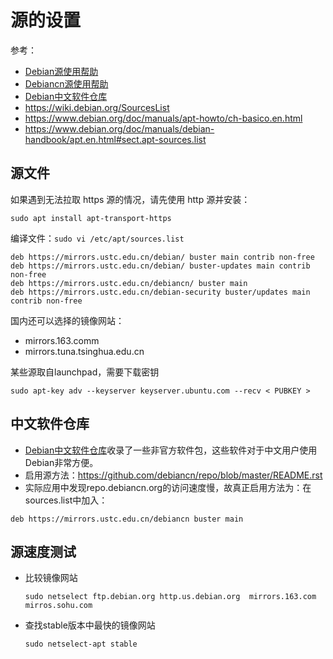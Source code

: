 # 源的设置

参考：

- [Debian源使用帮助](https://mirrors.ustc.edu.cn/help/debian.html)
- [Debiancn源使用帮助](https://mirrors.ustc.edu.cn/help/debiancn.html)
- [Debian中文软件仓库](https://repo.debiancn.org/)
- <https://wiki.debian.org/SourcesList>
- <https://www.debian.org/doc/manuals/apt-howto/ch-basico.en.html>
- <https://www.debian.org/doc/manuals/debian-handbook/apt.en.html#sect.apt-sources.list>

## 源文件
如果遇到无法拉取 https 源的情况，请先使用 http 源并安装：
```
sudo apt install apt-transport-https
```

编译文件：`sudo vi /etc/apt/sources.list`

```
deb https://mirrors.ustc.edu.cn/debian/ buster main contrib non-free
deb https://mirrors.ustc.edu.cn/debian/ buster-updates main contrib non-free
deb https://mirrors.ustc.edu.cn/debiancn/ buster main
deb https://mirrors.ustc.edu.cn/debian-security buster/updates main contrib non-free
```

国内还可以选择的镜像网站：

- mirrors.163.comm
- mirrors.tuna.tsinghua.edu.cn


某些源取自launchpad，需要下载密钥
```
sudo apt-key adv --keyserver keyserver.ubuntu.com --recv < PUBKEY >
```
## 中文软件仓库

- [Debian中文软件仓库](https://repo.debiancn.org)收录了一些非官方软件包，这些软件对于中文用户使用Debian非常方便。
- 启用源方法：https://github.com/debiancn/repo/blob/master/README.rst 
- 实际应用中发现repo.debiancn.org的访问速度慢，故真正启用方法为：在sources.list中加入：
```
deb https://mirrors.ustc.edu.cn/debiancn buster main
```

## 源速度测试

- 比较镜像网站

  `sudo netselect ftp.debian.org http.us.debian.org  mirrors.163.com mirros.sohu.com`

- 查找stable版本中最快的镜像网站

  `sudo netselect-apt stable`

